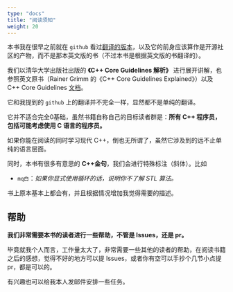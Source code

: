 ```yaml
---
type: "docs"
title: "阅读须知"
weight: 20
---
```


本书我在很早之前就在 `github` 看过[翻译的版本](https://github.com/lynnboy/CppCoreGuidelines-zh-CN)，以及它的前身应该算作是开源社区的产物，而不是那本英文版的书（不过本书是根据英文版的书翻译的）。

我们以清华大学出版社出版的 **《C++ Core Guidelines 解析》** 进行展开讲解，也参照英文原书（Rainer Grimm 的《C++ Core Guidelines Explained》）以及 C++ Core Guidelines [文档](https://github.com/isocpp/CppCoreGuidelines/blob/master/CppCoreGuidelines.md#c-core-guidelines)。

它和我提到的 `github` 上的翻译并不完全一样，显然都不是单纯的翻译。

它并不适合完全0基础，虽然书籍自称自己的目标读者群是：**所有 C++ 程序员，包括可能考虑使用 C 语言的程序员。**

如果你能在阅读的同时学习现代 C++，倒也无所谓了，虽然它涉及到的远不止单纯的语言层面。

同时，本书有很多有意思的 **C++金句**，我们会进行特殊标注（斜体）。比如

- `mq白`：*如果你显式使用循环的话，说明你不了解 STL 算法。*

书上原本基本上都会有，并且根据情况增加我觉得需要的描述。

## 帮助

**我们非常需要本书的读者进行一些帮助，不管是 Issues，还是 pr。**

毕竟就我个人而言，工作量太大了，非常需要一些其他的读者的帮助，在阅读书籍之后的感想，觉得不好的地方可以提 Issues，或者你有空可以手抄个几节小点提 pr，都是可以的。

有兴趣也可以给我本人发邮件安排一些任务。
